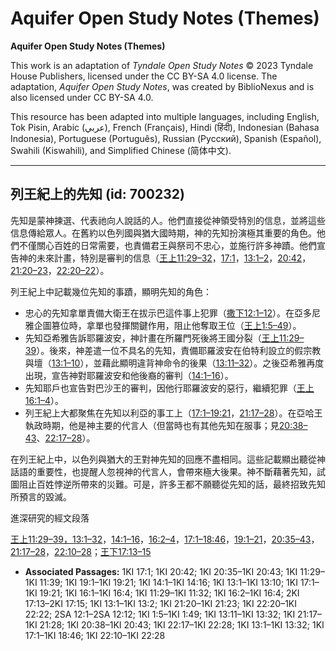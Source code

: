 # Aquifer Open Study Notes (Themes)

**Aquifer Open Study Notes (Themes)**

This work is an adaptation of *Tyndale Open Study Notes* © 2023 Tyndale House Publishers, licensed under the CC BY\-SA 4\.0 license. The adaptation, *Aquifer Open Study Notes*, was created by BiblioNexus and is also licensed under CC BY\-SA 4\.0\.

This resource has been adapted into multiple languages, including English, Tok Pisin, Arabic (عربي), French (Français), Hindi (हिंदी), Indonesian (Bahasa Indonesia), Portuguese (Português), Russian (Русский), Spanish (Español), Swahili (Kiswahili), and Simplified Chinese (简体中文).



--------------------------------

## 列王紀上的先知 (id: 700232)

先知是蒙神揀選、代表祂向人說話的人。他們直接從神領受特別的信息，並將這些信息傳給眾人。在舊約以色列國與猶大國時期，神的先知扮演極其重要的角色。他們不僅關心百姓的日常需要，也責備君王與祭司不忠心，並施行許多神蹟。他們宣告神的未來計畫，特別是審判的信息（[王上11:29–32](https://ref.ly/1Kgs11:29-1Kgs11:32)，[17:1](https://ref.ly/1Kgs17:1)，[13:1–2](https://ref.ly/1Kgs13:1-1Kgs13:2)，[20:42](https://ref.ly/1Kgs20:42)，[21:20–23](https://ref.ly/1Kgs21:20-1Kgs21:23)，[22:20–22](https://ref.ly/1Kgs22:20-1Kgs22:22)）。

列王紀上中記載幾位先知的事蹟，顯明先知的角色：

* 忠心的先知拿單責備大衛王在拔示巴這件事上犯罪（[撒下12:1–12](https://ref.ly/2Sam12:1-2Sam12:12)）。在亞多尼雅企圖篡位時，拿單也發揮關鍵作用，阻止他奪取王位（[王上1:5–49](https://ref.ly/1Kgs1:5-1Kgs1:49)）。
* 先知亞希雅告訴耶羅波安，神計畫在所羅門死後將王國分裂（[王上11:29–39](https://ref.ly/1Kgs11:29-1Kgs11:39)）。後來，神差遣一位不具名的先知，責備耶羅波安在伯特利設立的假宗教與壇（[13:1–10](https://ref.ly/1Kgs13:1-1Kgs13:10)），並藉此顯明違背神命令的後果（[13:11–32](https://ref.ly/1Kgs13:11-1Kgs13:32)）。之後亞希雅再度出現，宣告神對耶羅波安和他後裔的審判（[14:1–16](https://ref.ly/1Kgs14:1-1Kgs14:16)）。
* 先知耶戶也宣告對巴沙王的審判，因他行耶羅波安的惡行，繼續犯罪（[王上16:1–4](https://ref.ly/1Kgs16:1-1Kgs16:4)）。
* 列王紀上大都聚焦在先知以利亞的事工上（[17:1–19:21](https://ref.ly/1Kgs17:1-1Kgs19:21)，[21:17–28](https://ref.ly/1Kgs21:17-1Kgs21:28)）。在亞哈王執政時期，他是神主要的代言人（但當時也有其他先知在服事；見[20:38–43](https://ref.ly/1Kgs20:38-1Kgs20:43)、[22:17–28](https://ref.ly/1Kgs22:17-1Kgs22:28)）。

在列王紀上中，以色列與猶大的王對神先知的回應不盡相同。這些記載顯出聽從神話語的重要性，也提醒人忽視神的代言人，會帶來極大後果。神不斷藉著先知，試圖阻止百姓悖逆所帶來的災難。可是，許多王都不願聽從先知的話，最終招致先知所預言的毀滅。

進深研究的經文段落

[王上11:29–39，](https://ref.ly/1Kgs11:29-1Kgs11:39)[13:1–32](https://ref.ly/1Kgs13:1-1Kgs13:32)，[14:1–16](https://ref.ly/1Kgs14:1-1Kgs14:16)，[16:2–4](https://ref.ly/1Kgs16:2-1Kgs16:4)，[17:1–18:46](https://ref.ly/1Kgs17:1-1Kgs18:46)，[19:1–21](https://ref.ly/1Kgs19:1-1Kgs19:21)，[20:35–43](https://ref.ly/1Kgs20:35-1Kgs20:43)，[21:17–28](https://ref.ly/1Kgs21:17-1Kgs21:28)，[22:10–28](https://ref.ly/1Kgs22:10-1Kgs22:28)；[王下17:13–15](https://ref.ly/2Kgs17:13-2Kgs17:15)

* **Associated Passages:** 1KI 17:1; 1KI 20:42; 1KI 20:35–1KI 20:43; 1KI 11:29–1KI 11:39; 1KI 19:1–1KI 19:21; 1KI 14:1–1KI 14:16; 1KI 13:1–1KI 13:10; 1KI 17:1–1KI 19:21; 1KI 16:1–1KI 16:4; 1KI 11:29–1KI 11:32; 1KI 16:2–1KI 16:4; 2KI 17:13–2KI 17:15; 1KI 13:1–1KI 13:2; 1KI 21:20–1KI 21:23; 1KI 22:20–1KI 22:22; 2SA 12:1–2SA 12:12; 1KI 1:5–1KI 1:49; 1KI 13:11–1KI 13:32; 1KI 21:17–1KI 21:28; 1KI 20:38–1KI 20:43; 1KI 22:17–1KI 22:28; 1KI 13:1–1KI 13:32; 1KI 17:1–1KI 18:46; 1KI 22:10–1KI 22:28

